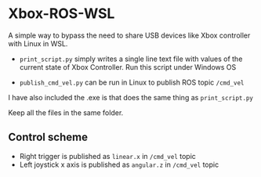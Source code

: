 # Xbox-ROS-WSL

A simple way to bypass the need to share USB devices like Xbox controller with Linux in WSL.

- `print_script.py` simply writes a single line text file with values of the current state of Xbox Controller. Run this script under Windows OS

- `publish_cmd_vel.py` can be run in Linux to publish ROS topic `/cmd_vel`


I have also included the .exe is that does the same thing as `print_script.py`

Keep all the files in the same folder.

## Control scheme
- Right trigger is published as `linear.x` in `/cmd_vel` topic
- Left joystick x axis is published as `angular.z` in `/cmd_vel` topic


